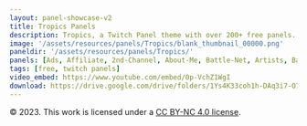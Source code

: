 ```yaml
---
layout: panel-showcase-v2 
title: Tropics Panels 
description: Tropics, a Twitch Panel theme with over 200+ free panels. 
image: '/assets/resources/panels/Tropics/blank_thumbnail_00000.png'
paneldir: '/assets/resources/panels/Tropics/'
panels: [Ads, Affiliate, 2nd-Channel, About-Me, Battle-Net, Artists, Background, ArtStation, Birthday, BTTV, Calendar, Blog, Charity, Chat-Rules, Clips, Channel-Points, Emotes, Fanmail, Donate, Editor, Friends, Games, Gear, FAQ, Hardware, Hive, Hall-of-Fame, Hall-of-Shame, Ko-Fi, Languages, Leaderboard, Links, Music, Mastadon, Merch, Mods, New-Channel, P.O, Partners, My-Shop, Sponsorships, Subscribe, Support, TikTok, Perks, Playlist, Pronouns, Rules]
tags: [free, twitch panels]
video_embed: https://www.youtube.com/embed/0p-VchZ1WgI
download: https://drive.google.com/drive/folders/1Ys4K33coh1h-DAq3i7-O7ZjrLHat_zkP?usp=share_link
---
```


© 2023. This work is licensed under a [CC BY-NC 4.0 license](https://creativecommons.org/licenses/by-nc/4.0/).